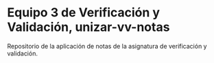# Equipo 3 de Verificación y Validación, unizar-vv-notas
Repositorio de la aplicación de notas de la asignatura de verificación y validación.
